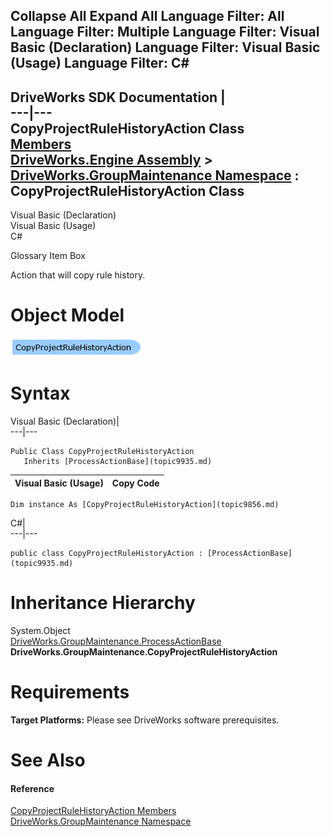 Collapse All Expand All Language Filter: All  Language Filter: Multiple  Language Filter: Visual Basic (Declaration) Language Filter: Visual Basic (Usage) Language Filter: C#  
---  
DriveWorks SDK Documentation  |   
---|---  
CopyProjectRuleHistoryAction Class   
[Members](topic9857.md)   
[DriveWorks.Engine Assembly](topic2156.md) > [DriveWorks.GroupMaintenance Namespace](topic9628.md) : CopyProjectRuleHistoryAction Class  
---  
  
Visual Basic (Declaration)    
Visual Basic (Usage)    
C# 

Glossary Item Box

Action that will copy rule history. 

# Object Model

![](dotnetdiagramimages/image479.png)

# Syntax

Visual Basic (Declaration)|   
---|---  
      
    
    Public Class CopyProjectRuleHistoryAction 
       Inherits [ProcessActionBase](topic9935.md)  
  
Visual Basic (Usage)| Copy Code  
---|---  
      
    
    Dim instance As [CopyProjectRuleHistoryAction](topic9856.md)  
  
C#|   
---|---  
      
    
    public class CopyProjectRuleHistoryAction : [ProcessActionBase](topic9935.md)   
  
# Inheritance Hierarchy

System.Object  
[DriveWorks.GroupMaintenance.ProcessActionBase](topic9935.md)  
**DriveWorks.GroupMaintenance.CopyProjectRuleHistoryAction**  


# Requirements

**Target Platforms:** Please see DriveWorks software prerequisites.

# See Also

#### Reference

[CopyProjectRuleHistoryAction Members](topic9857.md)   
[DriveWorks.GroupMaintenance Namespace](topic9628.md)


